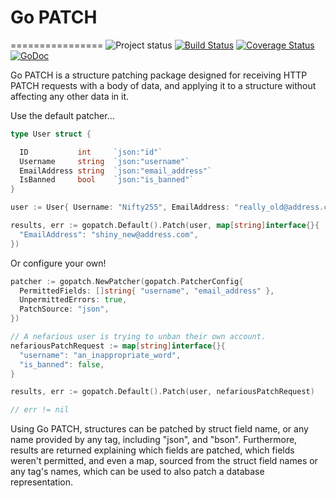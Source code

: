 # Go PATCH
================
![Project status](https://img.shields.io/badge/version-1.0.0-green.svg)
[![Build Status](https://travis-ci.org/Nifty255/gopatch.svg?branch=master)](https://travis-ci.org/Nifty255/gopatch)
[![Coverage Status](https://coveralls.io/repos/github/Nifty255/gopatch/badge.svg?branch=master)](https://coveralls.io/github/Nifty255/gopatch?branch=master)
[![GoDoc](https://godoc.org/github.com/Nifty255/gopatch?status.svg)](https://godoc.org/github.com/Nifty255/gopatch)

Go PATCH is a structure patching package designed for receiving HTTP PATCH requests with a body of data, and applying it to a structure without affecting any other data in it.

Use the default patcher...

```go
type User struct {

  ID           int     `json:"id"`
  Username     string  `json:"username"`
  EmailAddress string  `json:"email_address"`
  IsBanned     bool    `json:"is_banned"`
}

user := User{ Username: "Nifty255", EmailAddress: "really_old@address.com"}

results, err := gopatch.Default().Patch(user, map[string]interface{}{
  "EmailAddress": "shiny_new@address.com",
})
```

Or configure your own!

```go
patcher := gopatch.NewPatcher(gopatch.PatcherConfig{
  PermittedFields: []string{ "username", "email_address" },
  UnpermittedErrors: true,
  PatchSource: "json",
})

// A nefarious user is trying to unban their own account.
nefariousPatchRequest := map[string]interface{}{
  "username": "an_inappropriate_word",
  "is_banned": false,
}

results, err := gopatch.Default().Patch(user, nefariousPatchRequest)

// err != nil
```

Using Go PATCH, structures can be patched by struct field name, or any name provided by any tag, including "json", and "bson". Furthermore, results are returned explaining which fields are patched, which fields weren't permitted, and even a map, sourced from the struct field names or any tag's names, which can be used to also patch a database representation.